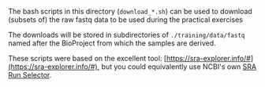 The bash scripts in this directory (`download_*.sh`) can be used to download (subsets of) the raw fastq data to be used during the practical exercises

The downloads will be stored in subdirectories of `./training/data/fastq` named after the BioProject from which the samples are derived.

These scripts were based on the excellent tool: [https://sra-explorer.info/#](https://sra-explorer.info/#), but you could equivalently use NCBI's own [SRA Run Selector](https://www.ncbi.nlm.nih.gov/Traces/study/).
